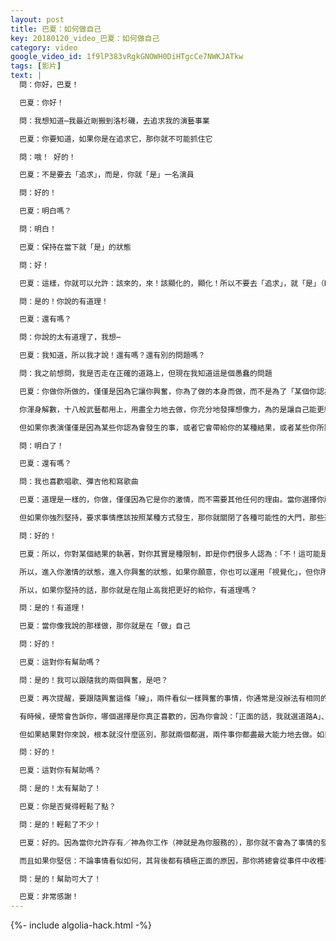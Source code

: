 ```yaml
---
layout: post
title: 巴夏：如何做自己
key: 20180120_video_巴夏：如何做自己
category: video
google_video_id: 1f9lP383vRgkGNOWH0DiHTgcCe7NWKJATkw
tags: [影片]
text: |
  問：你好，巴夏！

  巴夏：你好！

  問：我想知道⋯我最近剛搬到洛杉磯，去追求我的演藝事業

  巴夏：你要知道，如果你是在追求它，那你就不可能抓住它

  問：哦！ 好的！

  巴夏：不是要去「追求」，而是，你就「是」一名演員

  問：好的！

  巴夏：明白嗎？

  問：明白！

  巴夏：保持在當下就「是」的狀態

  問：好！

  巴夏：這樣，你就可以允許：該來的，來！該顯化的，顯化！所以不要去「追求」，就「是」（Be）

  問：是的！你說的有道理！

  巴夏：還有嗎？

  問：你說的太有道理了，我想⋯

  巴夏：我知道，所以我才說！還有嗎？還有別的問題嗎？

  問：我之前想問，我是否走在正確的道路上，但現在我知道這是個愚蠢的問題

  巴夏：你做你所做的，僅僅是因為它讓你興奮，你為了做的本身而做，而不是為了「某個你認為會帶給你的結果」而做，否則，你的興奮變成有條件的興奮，當你是為做而做，因為你是如此的激情滿滿，你想不到還有什麼事是自己想做的

  你渾身解數，十八般武藝都用上，用盡全力地去做，你充分地發揮想像力，為的是讓自己能更經常地做，為的是讓自己可以用更多的方式來做，而不管是否有觀眾在看你表演，因為表演是你的驅動力，因為表演是你的激情所在，如此你才可能給自己創造最佳機會，讓自己可以以另一種方式去表演

  但如果你表演僅僅是因為某些你認為會發生的事，或者它會帶給你的某種結果，或者某些你所期待發生的事情，那你就拖慢了整個過程，因為你把你的興奮變成有條件的，你讓外在發生的事情來決定你的興奮，而不是由你自己心來決定，這就是它的運作原理，也是個悖論！明白嗎？

  問：明白了！

  巴夏：還有嗎？

  問：我也喜歡唱歌、彈吉他和寫歌曲

  巴夏：道理是一樣的，你做，僅僅因為它是你的激情，而不需要其他任何的理由。當你選擇你所喜好的狀態，僅僅是因為這是你的喜好，而不在乎外在以及你身邊所發生的事，那說明你真的完全地改變了，而且你和天然本我的振動真正地相一致。然後，你的外在實相，也就是你的內在的反射，肯定會通過一些方式，向你反射你內在的改變。

  但如果你強烈堅持，要求事情應該按照某種方式發生，那你就關閉了各種可能性的大門，那些遠比你想的好得多的事情，就無法通過這些大門，也就無法來到你面前。

  問：好的！

  巴夏：所以，你對某個結果的執著，對你其實是種限制，即是你們很多人認為：「不！這可能是發生在我身上的最好的事！」不一定是這樣的，你不知道什麼是更好的，但你的高我知道。

  所以，進入你激情的狀態，進入你興奮的狀態，如果你願意，你也可以運用「視覺化」，但你所視覺話的圖像，僅可以當作某個理想現實的符號，或者象徵物，而不是堅持結果就應該像這樣。有時候，結果可能是那樣；但很多時候，結果不會是那樣。

  所以，如果你堅持的話，那你就是在阻止高我把更好的給你，有道理嗎？

  問：是的！有道理！

  巴夏：當你像我說的那樣做，那你就是在「做」自己

  問：好的！

  巴夏：這對你有幫助嗎？

  問：是的！我可以跟隨我的兩個興奮，是吧？

  巴夏：再次提醒，要跟隨興奮這條「線」，兩件看似一樣興奮的事情，你通常是沒辦法有相同的行動能力。或者，如果它們真的一模一樣，你也不知道該走哪條路，那你可以通過「擲硬幣」來做出抉擇。

  有時候，硬幣會告訴你，哪個選擇是你真正喜歡的，因為你會說：「正面的話，我就選道路A」、「背面的話，我就選道路B」，擲了硬幣之後，結果是正面，你說：「該死的！我真希望是道路B」這樣，你就知道答案了。

  但如果結果對你來說，根本就沒什麼區別，那就兩個都選，兩件事你都盡最大能力地去做。如果某條路對你來說，不是最小阻力或最小抗拒的，那這條路也包含你所需要的信息，將成功引導你回到另一條路上。（興奮）這是一個自我指引、自我延續的原則。

  問：好的！

  巴夏：這對你有幫助嗎？

  問：是的！太有幫助了！

  巴夏：你是否覺得輕鬆了點？

  問：是的！輕鬆了不少！

  巴夏：好的。因為當你允許存有／神為你工作（神就是為你服務的），那你就不會為了事情的發生而花大量的精力，你將會允許它們發生。因為你知道，你只需要保持在你所喜好的狀態，也就是你天然本我的狀態，那麼發生的任何事，都是在完美時刻發生的、必須發生的事。

  而且如果你堅信：不論事情看似如何，其背後都有積極正面的原因，那你將總會從事件中收穫積極正面，且有助益的結果，不論事件起因為何，不論其他人怎麼想，也不論他們怎麼評論，你，通過賦予它積極的意義，那你總會為自己創造積極正面的體驗。這對你有幫助嗎？

  問：是的！幫助可大了！

  巴夏：非常感謝！
---
```


{%- include algolia-hack.html -%}
